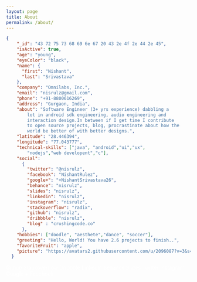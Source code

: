 ```yaml
---
layout: page
title: About
permalink: /about/
---
```


```json
{
    "_id": "43 72 75 73 68 69 6e 67 20 43 2e 4f 2e 44 2e 45",
    "isActive": true,
    "age": "young",
    "eyeColor": "black",
    "name": {
      "first": "Nishant",
      "last": "Srivastava"
    },
    "company": "Omnilabs, Inc.",
    "email": "nisrulz@gmail.com",
    "phone": "+91-8800616269",
    "address": "Gurgaon, India",
    "about": "Software Engineer (3+ yrs experience) dabbling a 
	    lot in android sdk engineering, audio engineering and 
	    interaction design.In between if I get time I contribute 
	    to open source projects, blog, procrastinate about how the 
	    world be better of with better designs.",
    "latitude": "28.446394",
    "longitude": "77.043777",
    "technical-skills": ["java", "android","ui","ux",
    	"nodejs","web developent","c"],
    "social":
      {
        "twitter": "@nisrulz",
        "facebook": "NishantRulez",
        "google+": "+NishantSrivastava26",
        "behance": "nisrulz",
        "slides": "nisrulz",
        "linkedin": "nisrulz",
        "instagram": "nisrulz",
        "stackoverflow": "radix",
        "github": "nisrulz",
        "dribbble": "nisrulz",
        "blog" : "crushingcode.co"
      },
    "hobbies": ["doodle", "aesthete","dance", "soccer"],
    "greeting": "Hello, World! You have 2.6 projects to finish..",
    "favoriteFruit": "apple",
    "picture": "https://avatars2.githubusercontent.com/u/2096087?v=3&s=460"
  }
```


<amp-img width="600" height="450" layout="responsive" src="{{ site.baseurl }}{{site.about_image}}"></amp-img>

<a  style="text-decoration: none; color: white;" class="about-link" href="https://github.com/nisrulz" target="_blank">Github</a>
<a  style="text-decoration: none; color: white;" class="about-link" href="http://stackoverflow.com/users/2745762/radix" target="_blank">Stackoverflow</a>
<a  style="text-decoration: none; color: white;" class="about-link" href="https://dribbble.com/nisrulz" target="_blank">Dribbble</a>
<a  style="text-decoration: none; color: white;" class="about-link" href="https://in.linkedin.com/in/nisrulz" target="_blank">Linkedin</a>
<a  style="text-decoration: none; color: white;" class="about-link" href="https://www.behance.net/nisrulz" target="_blank">Behance</a>
<a  style="text-decoration: none; color: white;" class="about-link" href="https://slides.com/nisrulz" target="_blank">Slides</a>
<a  style="text-decoration: none; color: white;" class="about-link" href="https://twitter.com/nisrulz" target="_blank">Twitter</a>
<a  style="text-decoration: none; color: white;" class="about-link" href="https://instagram.com/nisrulz/" target="_blank">Instagram</a>
<a  style="text-decoration: none; color: white;" class="about-link" href="https://plus.google.com/+NishantSrivastava26" target="_blank">Google +</a>
<a  style="text-decoration: none; color: white;" class="about-link" href="https://www.facebook.com/NishantRulez" target="_blank">Facebook</a>

